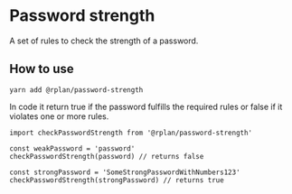 # Password strength
A set of rules to check the strength of a password.

## How to use
```
yarn add @rplan/password-strength
```
In code it return true if the password fulfills the required rules or false if it violates one or more rules.
```
import checkPasswordStrength from '@rplan/password-strength'

const weakPassword = 'password'
checkPasswordStrength(password) // returns false

const strongPassword = 'SomeStrongPasswordWithNumbers123'
checkPasswordStrength(strongPassword) // returns true
```
